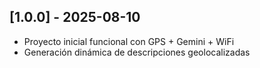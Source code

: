 ## [1.0.0] - 2025-08-10
- Proyecto inicial funcional con GPS + Gemini + WiFi
- Generación dinámica de descripciones geolocalizadas
